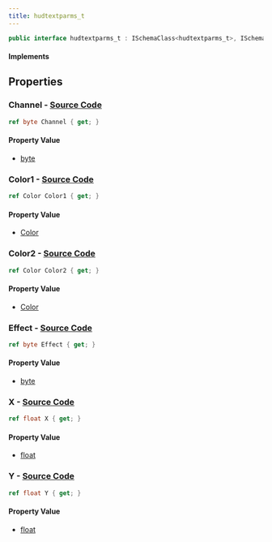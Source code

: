 ```yaml
---
title: hudtextparms_t
---
```


```csharp
public interface hudtextparms_t : ISchemaClass<hudtextparms_t>, ISchemaField, ISchemaClass, INativeHandle
```

#### Implements

## Properties

### **Channel** - [Source Code](https://github.com/swiftly-solution/swiftlys2/blob/main/managed/src/SwiftlyS2.Generated/Schemas/Interfaces/hudtextparms_t.cs#L22)

```csharp
ref byte Channel { get; }
```

#### Property Value

- [byte](https://learn.microsoft.com/dotnet/api/system.byte)

### **Color1** - [Source Code](https://github.com/swiftly-solution/swiftlys2/blob/main/managed/src/SwiftlyS2.Generated/Schemas/Interfaces/hudtextparms_t.cs#L16)

```csharp
ref Color Color1 { get; }
```

#### Property Value

- [Color](/docs/api/shared/natives/color)

### **Color2** - [Source Code](https://github.com/swiftly-solution/swiftlys2/blob/main/managed/src/SwiftlyS2.Generated/Schemas/Interfaces/hudtextparms_t.cs#L18)

```csharp
ref Color Color2 { get; }
```

#### Property Value

- [Color](/docs/api/shared/natives/color)

### **Effect** - [Source Code](https://github.com/swiftly-solution/swiftlys2/blob/main/managed/src/SwiftlyS2.Generated/Schemas/Interfaces/hudtextparms_t.cs#L20)

```csharp
ref byte Effect { get; }
```

#### Property Value

- [byte](https://learn.microsoft.com/dotnet/api/system.byte)

### **X** - [Source Code](https://github.com/swiftly-solution/swiftlys2/blob/main/managed/src/SwiftlyS2.Generated/Schemas/Interfaces/hudtextparms_t.cs#L24)

```csharp
ref float X { get; }
```

#### Property Value

- [float](https://learn.microsoft.com/dotnet/api/system.single)

### **Y** - [Source Code](https://github.com/swiftly-solution/swiftlys2/blob/main/managed/src/SwiftlyS2.Generated/Schemas/Interfaces/hudtextparms_t.cs#L26)

```csharp
ref float Y { get; }
```

#### Property Value

- [float](https://learn.microsoft.com/dotnet/api/system.single)

